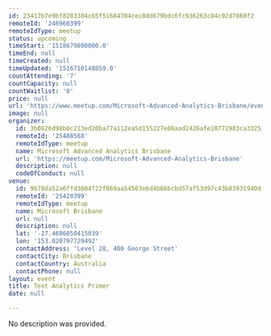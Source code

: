 ```yaml
---
id: 23417b7e9bf8283304c65f51684704cec8dd679bdc6fc936263c84c92d7869f2
remoteId: '246960399'
remoteIdType: meetup
status: upcoming
timeStart: '1518679800000.0'
timeEnd: null
timeCreated: null
timeUpdated: '1516710148859.0'
countAttending: '7'
countCapacity: null
countWaitlist: '0'
price: null
url: 'https://www.meetup.com/Microsoft-Advanced-Analytics-Brisbane/events/246960399/'
image: null
organizer:
  id: 3b0826d98b0c213ed20ba77a112ea5d155227e06aad2426afe10772983ca3325
  remoteId: '25488568'
  remoteIdType: meetup
  name: Microsoft Advanced Analytics Brisbane
  url: 'https://meetup.com/Microsoft-Advanced-Analytics-Brisbane'
  description: null
  codeOfConduct: null
venue:
  id: 9b78da52a6ffd3604f22f869aa54503e6d4b68bcbd57af53d97c43b83931940d
  remoteId: '25428399'
  remoteIdType: meetup
  name: Microsoft Brisbane
  url: null
  description: null
  lat: '-27.4686050415039'
  lon: '153.020797729492'
  contactAddress: 'Level 28, 400 George Street'
  contactCity: Brisbane
  contactCountry: Australia
  contactPhone: null
layout: event
title: Text Analytics Primer
date: null

---
```

No description was provided.
